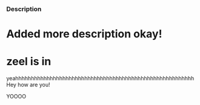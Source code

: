 ### Description

# Added more description okay!

# zeel is in

yeahhhhhhhhhhhhhhhhhhhhhhhhhhhhhhhhhhhhhhhhhhhhhhhhhhhhhhhhh
Hey how are you!

YOOOO
